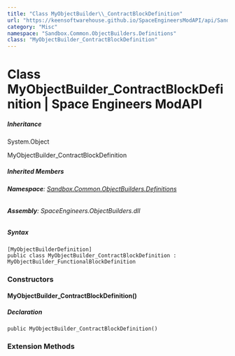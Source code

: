 ```yaml
---
title: "Class MyObjectBuilder\\_ContractBlockDefinition"
url: "https://keensoftwarehouse.github.io/SpaceEngineersModAPI/api/Sandbox.Common.ObjectBuilders.Definitions.MyObjectBuilder_ContractBlockDefinition.html"
category: "Misc"
namespace: "Sandbox.Common.ObjectBuilders.Definitions"
class: "MyObjectBuilder_ContractBlockDefinition"
---
```


# Class MyObjectBuilder\_ContractBlockDefinition | Space Engineers ModAPI

##### Inheritance

System.Object

MyObjectBuilder\_ContractBlockDefinition

##### Inherited Members

###### **Namespace**: [Sandbox.Common.ObjectBuilders.Definitions](https://keensoftwarehouse.github.io/SpaceEngineersModAPI/api/Sandbox.Common.ObjectBuilders.Definitions.html)

###### **Assembly**: SpaceEngineers.ObjectBuilders.dll

##### Syntax

```
[MyObjectBuilderDefinition]
public class MyObjectBuilder_ContractBlockDefinition : MyObjectBuilder_FunctionalBlockDefinition
```

### Constructors

#### MyObjectBuilder\_ContractBlockDefinition()

##### Declaration

```
public MyObjectBuilder_ContractBlockDefinition()
```

### Extension Methods